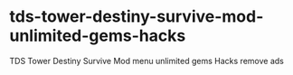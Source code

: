 # tds-tower-destiny-survive-mod-unlimited-gems-hacks
TDS Tower Destiny Survive Mod menu unlimited gems Hacks remove ads
